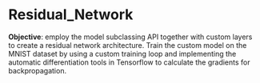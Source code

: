 # Residual_Network
__Objective__: employ the model subclassing API together with custom layers to create a residual network architecture. Train the custom model on the MNIST dataset by using a custom training loop and implementing the automatic differentiation tools in Tensorflow to calculate the gradients for backpropagation.
